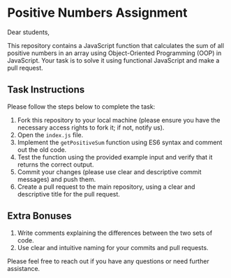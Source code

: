 # Positive Numbers Assignment

Dear students,

This repository contains a JavaScript function that calculates the sum of all positive numbers in an array using Object-Oriented Programming (OOP) in JavaScript. Your task is to solve it using functional JavaScript and make a pull request.

## Task Instructions

Please follow the steps below to complete the task:

1. Fork this repository to your local machine (please ensure you have the necessary access rights to fork it; if not, notify us).
2. Open the `index.js` file.
3. Implement the `getPositiveSum` function using ES6 syntax and comment out the old code.
4. Test the function using the provided example input and verify that it returns the correct output.
5. Commit your changes (please use clear and descriptive commit messages) and push them.
6. Create a pull request to the main repository, using a clear and descriptive title for the pull request.

## Extra Bonuses

1. Write comments explaining the differences between the two sets of code.
2. Use clear and intuitive naming for your commits and pull requests.

Please feel free to reach out if you have any questions or need further assistance.
